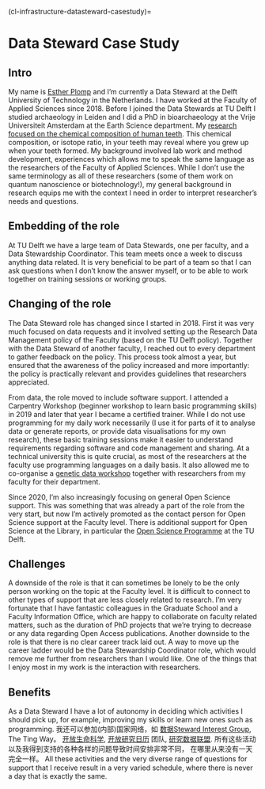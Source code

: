 (cl-infrastructure-datasteward-casestudy)=
# Data Steward Case Study

## Intro
My name is [Esther Plomp](https://estherplomp.github.io/) and I’m currently a Data Steward at the Delft University of Technology in the Netherlands. I have worked at the Faculty of Applied Sciences since 2018. Before I joined the Data Stewards at TU Delft I studied archaeology in Leiden and I did a PhD in bioarchaeology at the Vrije Universiteit Amsterdam at the Earth Science department. My [research focused on the chemical composition of human teeth](https://doi.org/10.5281/zenodo.3929551). This chemical composition, or isotope ratio, in your teeth may reveal where you grew up when your teeth formed. My background involved lab work and method development, experiences which allows me to speak the same language as the researchers of the Faculty of Applied Sciences. While I don’t use the same terminology as all of these researchers (some of them work on quantum nanoscience or biotechnology!), my general background in research equips me with the context I need in order to interpret researcher’s needs and questions.

## Embedding of the role
At TU Delft we have a large team of Data Stewards, one per faculty, and a Data Stewardship Coordinator. This team meets once a week to discuss anything data related. It is very beneficial to be part of a team so that I can ask questions when I don’t know the answer myself, or to be able to work together on training sessions or working groups.

## Changing of the role
The Data Steward role has changed since I started in 2018. First it was very much focused on data requests and it involved setting up the Research Data Management policy of the Faculty (based on the TU Delft policy). Together with the Data Steward of another faculty, I reached out to every department to gather feedback on the policy. This process took almost a year, but ensured that the awareness of the policy increased and more importantly: the policy is practically relevant and provides guidelines that researchers appreciated.

From data, the role moved to include software support. I attended a Carpentry Workshop (beginner workshop to learn basic programming skills) in 2019 and later that year I became a certified trainer. While I do not use programming for my daily work necessarily (I use it for parts of it to analyse data or generate reports, or provide data visualisations for my own research), these basic training sessions make it easier to understand requirements regarding software and code management and sharing. At a technical university this is quite crucial, as most of the researchers at the faculty use programming languages on a daily basis. It also allowed me to co-organise a [genetic data workshop](https://openworking.wordpress.com/2019/06/07/tu-delfts-first-genomics-data-carpentry/) together with researchers from my faculty for their department.

Since 2020, I’m also increasingly focusing on general Open Science support. This was something that was already a part of the role from the very start, but now I’m actively promoted as the contact person for Open Science support at the Faculty level. There is additional support for Open Science at the Library, in particular the [Open Science Programme](https://www.tudelft.nl/library/tu-delft-open-science) at the TU Delft.

## Challenges
A downside of the role is that it can sometimes be lonely to be the only person working on the topic at the Faculty level. It is difficult to connect to other types of support that are less closely related to research. I’m very fortunate that I have fantastic colleagues in the Graduate School and a Faculty Information Office, which are happy to collaborate on faculty related matters, such as the duration of PhD projects that we’re trying to decrease or any data regarding Open Access publications. Another downside to the role is that there is no clear career track laid out. A way to move up the career ladder would be the Data Stewardship Coordinator role, which would remove me further from researchers than I would like. One of the things that I enjoy most in my work is the interaction with researchers.

## Benefits
As a Data Steward I have a lot of autonomy in deciding which activities I should pick up, for example, improving my skills or learn new ones such as programming. 我还可以参加(内部)国家网络，如 [数据Steward Interest Group](https://www.dtls.nl/about/community/interest-groups/data-stewards-interest-group/), The Ting Way。 [开放生命科学](https://openlifesci.org/), [开放研究日历](https://openresearchcalendar.org/) 团队, [研究数据联盟](https://www.rd-alliance.org/groups/physical-samples-and-collections-research-data-ecosystem-ig). 所有这些活动以及我得到支持的各种各样的问题导致时间安排非常不同， 在哪里从来没有一天完全一样。 All these activities and the very diverse range of questions for support that I receive result in a very varied schedule, where there is never a day that is exactly the same.


